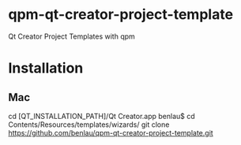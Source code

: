 # qpm-qt-creator-project-template
Qt Creator Project Templates with qpm

Installation
============

Mac
---

cd [QT_INSTALLATION_PATH]/Qt Creator.app benlau$ cd Contents/Resources/templates/wizards/
git clone https://github.com/benlau/qpm-qt-creator-project-template.git

